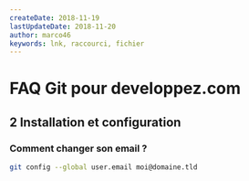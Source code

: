 ```yaml
---
createDate: 2018-11-19
lastUpdateDate: 2018-11-20
author: marco46
keywords: lnk, raccourci, fichier
---
```


# FAQ Git pour developpez.com

## 2 Installation et configuration

### Comment changer son email ?

```bash
git config --global user.email moi@domaine.tld
```
